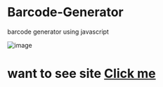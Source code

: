 # Barcode-Generator
 barcode generator using javascript
 
 ![image](https://github.com/SimShad/Barcode-Generator/assets/130966989/0b50eea7-0934-44ce-88e8-62fc500317d2)

 <h1>want to see site <a href="https://simshad.github.io/Barcode-Generator/">Click me</a></h1>


